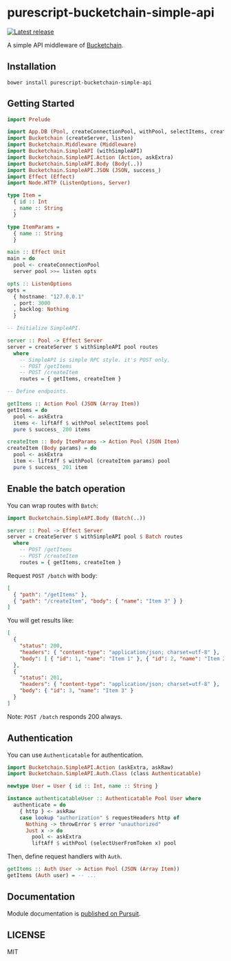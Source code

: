 # purescript-bucketchain-simple-api

[![Latest release](http://img.shields.io/github/release/Bucketchain/purescript-bucketchain-simple-api.svg)](https://github.com/Bucketchain/purescript-bucketchain-simple-api/releases)

A simple API middleware of [Bucketchain](https://github.com/Bucketchain/purescript-bucketchain).

## Installation

```
bower install purescript-bucketchain-simple-api
```

## Getting Started

```purescript
import Prelude

import App.DB (Pool, createConnectionPool, withPool, selectItems, createItem)
import Bucketchain (createServer, listen)
import Bucketchain.Middleware (Middleware)
import Bucketchain.SimpleAPI (withSimpleAPI)
import Bucketchain.SimpleAPI.Action (Action, askExtra)
import Bucketchain.SimpleAPI.Body (Body(..))
import Bucketchain.SimpleAPI.JSON (JSON, success_)
import Effect (Effect)
import Node.HTTP (ListenOptions, Server)

type Item =
  { id :: Int
  , name :: String
  }

type ItemParams =
  { name :: String
  }

main :: Effect Unit
main = do
  pool <- createConnectionPool
  server pool >>= listen opts

opts :: ListenOptions
opts =
  { hostname: "127.0.0.1"
  , port: 3000
  , backlog: Nothing
  }

-- Initialize SimpleAPI.

server :: Pool -> Effect Server
server = createServer $ withSimpleAPI pool routes
  where
    -- SimpleAPI is simple RPC style. it's POST only.
    -- POST /getItems
    -- POST /createItem
    routes = { getItems, createItem }

-- Define endpoints.

getItems :: Action Pool (JSON (Array Item))
getItems = do
  pool <- askExtra
  items <- liftAff $ withPool selectItems pool
  pure $ success_ 200 items

createItem :: Body ItemParams -> Action Pool (JSON Item)
createItem (Body params) = do
  pool <- askExtra
  item <- liftAff $ withPool (createItem params) pool
  pure $ success_ 201 item
```

## Enable the batch operation

You can wrap routes with `Batch`:


```purescript
import Bucketchain.SimpleAPI.Body (Batch(..))

server :: Pool -> Effect Server
server = createServer $ withSimpleAPI pool $ Batch routes
  where
    -- POST /getItems
    -- POST /createItem
    routes = { getItems, createItem }

```

Request `POST /batch` with body:

```json
[
  { "path": "/getItems" },
  { "path": "/createItem", "body": { "name": "Item 3" } }
]
```

You will get results like:

```json
[
  {
    "status": 200,
    "headers": { "content-type": "application/json; charset=utf-8" },
    "body": [ { "id": 1, "name": "Item 1" }, { "id": 2, "name": "Item 2" } ]
  },
  {
    "status": 201,
    "headers": { "content-type": "application/json; charset=utf-8" },
    "body": { "id": 3, "name": "Item 3" }
  }
]
```

Note: `POST /batch` responds 200 always.

## Authentication

You can use `Authenticatable` for authentication.

```purescript
import Bucketchain.SimpleAPI.Action (askExtra, askRaw)
import Bucketchain.SimpleAPI.Auth.Class (class Authenticatable)

newtype User = User { id :: Int, name :: String }

instance authenticatableUser :: Authenticatable Pool User where
  authenticate = do
    { http } <- askRaw
    case lookup "authorization" $ requestHeaders http of
      Nothing -> throwError $ error "unauthorized"
      Just x -> do
        pool <- askExtra
        liftAff $ withPool (selectUserFromToken x) pool
```

Then, define request handlers with `Auth`.

```purescript
getItems :: Auth User -> Action Pool (JSON (Array Item))
getItems (Auth user) = -- ...
```

## Documentation

Module documentation is [published on Pursuit](http://pursuit.purescript.org/packages/purescript-bucketchain-simple-api).

## LICENSE

MIT
